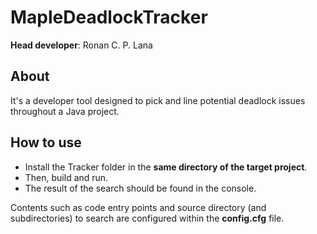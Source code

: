 # MapleDeadlockTracker

**Head developer**: Ronan C. P. Lana

## About

It's a developer tool designed to pick and line potential deadlock issues throughout a Java project.

## How to use

* Install the Tracker folder in the __same directory of the target project__.
* Then, build and run.
* The result of the search should be found in the console.

Contents such as code entry points and source directory (and subdirectories) to search are configured within the __config.cfg__ file.
